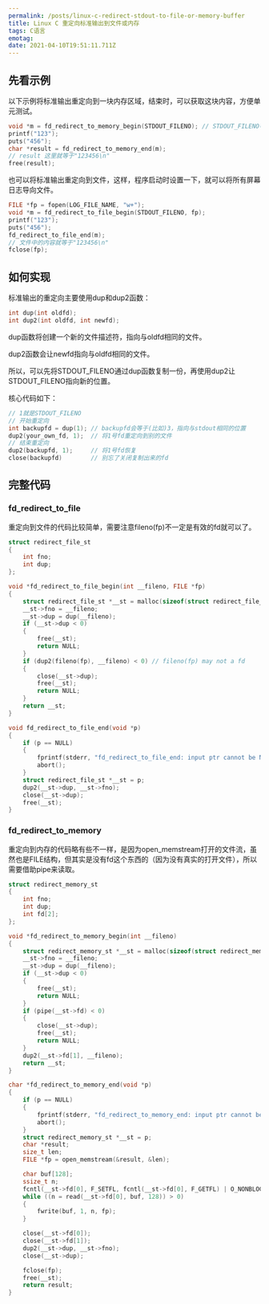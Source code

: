 ```yaml
---
permalink: /posts/linux-c-redirect-stdout-to-file-or-memory-buffer
title: Linux C 重定向标准输出到文件或内存
tags: C语言
emotag: 
date: 2021-04-10T19:51:11.711Z
---
```


## 先看示例

以下示例将标准输出重定向到一块内存区域，结束时，可以获取这块内容，方便单元测试。

```c
void *m = fd_redirect_to_memory_begin(STDOUT_FILENO); // STDOUT_FILENO等于1
printf("123");
puts("456");
char *result = fd_redirect_to_memory_end(m);
// result 这里就等于"123456\n"
free(result);
```

也可以将标准输出重定向到文件，这样，程序启动时设置一下，就可以将所有屏幕日志导向文件。

```c
FILE *fp = fopen(LOG_FILE_NAME, "w+");
void *m = fd_redirect_to_file_begin(STDOUT_FILENO, fp);
printf("123");
puts("456");
fd_redirect_to_file_end(m);
// 文件中的内容就等于"123456\n"
fclose(fp);
```

## 如何实现

标准输出的重定向主要使用dup和dup2函数：

```c
int dup(int oldfd);
int dup2(int oldfd, int newfd);
```

dup函数将创建一个新的文件描述符，指向与oldfd相同的文件。

dup2函数会让newfd指向与oldfd相同的文件。

所以，可以先将STDOUT_FILENO通过dup函数复制一份，再使用dup2让STDOUT_FILENO指向新的位置。

核心代码如下：

```c
// 1就是STDOUT_FILENO
// 开始重定向
int backupfd = dup(1); // backupfd会等于(比如)3，指向与stdout相同的位置
dup2(your_own_fd, 1);  // 将1号fd重定向到别的文件
// 结束重定向
dup2(backupfd, 1);     // 将1号fd恢复
close(backupfd)        // 别忘了关闭复制出来的fd
```

## 完整代码

### fd_redirect_to_file

重定向到文件的代码比较简单，需要注意fileno(fp)不一定是有效的fd就可以了。

```c
struct redirect_file_st
{
    int fno;
    int dup;
};

void *fd_redirect_to_file_begin(int __fileno, FILE *fp)
{
    struct redirect_file_st *__st = malloc(sizeof(struct redirect_file_st));
    __st->fno = __fileno;
    __st->dup = dup(__fileno);
    if (__st->dup < 0)
    {
        free(__st);
        return NULL;
    }
    if (dup2(fileno(fp), __fileno) < 0) // fileno(fp) may not a fd
    {
        close(__st->dup);
        free(__st);
        return NULL;
    }
    return __st;
}

void fd_redirect_to_file_end(void *p)
{
    if (p == NULL)
    {
        fprintf(stderr, "fd_redirect_to_file_end: input ptr cannot be NULL.");
        abort();
    }
    struct redirect_file_st *__st = p;
    dup2(__st->dup, __st->fno);
    close(__st->dup);
    free(__st);
}
```

### fd_redirect_to_memory

重定向到内存的代码略有些不一样，是因为open_memstream打开的文件流，虽然也是FILE结构，但其实是没有fd这个东西的（因为没有真实的打开文件），所以需要借助pipe来读取。

```c
struct redirect_memory_st
{
    int fno;
    int dup;
    int fd[2];
};

void *fd_redirect_to_memory_begin(int __fileno)
{
    struct redirect_memory_st *__st = malloc(sizeof(struct redirect_memory_st));
    __st->fno = __fileno;
    __st->dup = dup(__fileno);
    if (__st->dup < 0)
    {
        free(__st);
        return NULL;
    }
    if (pipe(__st->fd) < 0)
    {
        close(__st->dup);
        free(__st);
        return NULL;
    }
    dup2(__st->fd[1], __fileno);
    return __st;
}

char *fd_redirect_to_memory_end(void *p)
{
    if (p == NULL)
    {
        fprintf(stderr, "fd_redirect_to_memory_end: input ptr cannot be NULL.");
        abort();
    }
    struct redirect_memory_st *__st = p;
    char *result;
    size_t len;
    FILE *fp = open_memstream(&result, &len);

    char buf[128];
    ssize_t n;
    fcntl(__st->fd[0], F_SETFL, fcntl(__st->fd[0], F_GETFL) | O_NONBLOCK);
    while ((n = read(__st->fd[0], buf, 128)) > 0)
    {
        fwrite(buf, 1, n, fp);
    }

    close(__st->fd[0]);
    close(__st->fd[1]);
    dup2(__st->dup, __st->fno);
    close(__st->dup);

    fclose(fp);
    free(__st);
    return result;
}
```
